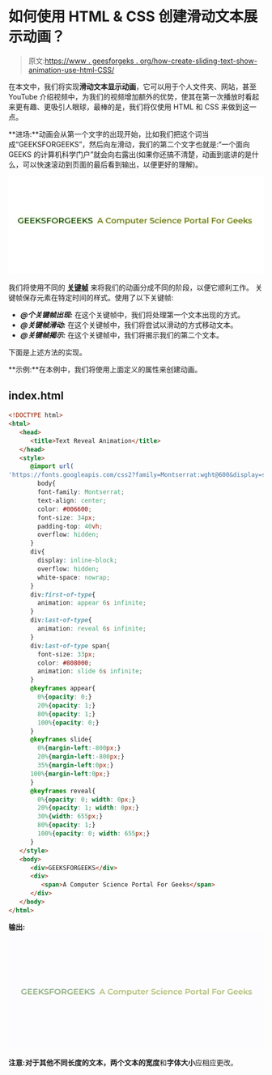 # 如何使用 HTML & CSS 创建滑动文本展示动画？

> 原文:[https://www . geesforgeks . org/how-create-sliding-text-show-animation-use-html-CSS/](https://www.geeksforgeeks.org/how-to-create-sliding-text-reveal-animation-using-html-css/)

在本文中，我们将实现**滑动文本显示动画**，它可以用于个人文件夹、网站，甚至 YouTube 介绍视频中，为我们的视频增加额外的优势，使其在第一次播放时看起来更有趣、更吸引人眼球，最棒的是，我们将仅使用 HTML 和 CSS 来做到这一点。

**进场:**动画会从第一个文字的出现开始，比如我们把这个词当成“GEEKSFORGEEKS”，然后向左滑动，我们的第二个文字也就是:“一个面向 GEEKS 的计算机科学门户”就会向右露出(如果你还搞不清楚，动画到底讲的是什么，可以快速滚动到页面的最后看到输出，以便更好的理解)。

![](img/f5cb8eac18a1c367b295eb03dedeb9f5.png)

我们将使用不同的 [**<u>关键帧</u>**](https://www.geeksforgeeks.org/css-keyframes-rule/) 来将我们的动画分成不同的阶段，以便它顺利工作。
关键帧保存元素在特定时间的样式。使用了以下关键帧:

*   ***@个关键帧出现:*** 在这个关键帧中，我们将处理第一个文本出现的方式。
*   ***@关键帧滑动:*** 在这个关键帧中，我们将尝试以滑动的方式移动文本。
*   ***@关键帧揭示:*** 在这个关键帧中，我们将揭示我们的第二个文本。

下面是上述方法的实现。

**示例:**在本例中，我们将使用上面定义的属性来创建动画。

## index.html

```html
<!DOCTYPE html>
<html>
   <head>
      <title>Text Reveal Animation</title>
   </head>
   <style>
      @import url(
'https://fonts.googleapis.com/css2?family=Montserrat:wght@600&display=swap');
        body{
        font-family: Montserrat;
        text-align: center;
        color: #006600;
        font-size: 34px;
        padding-top: 40vh;
        overflow: hidden;
      }
      div{
        display: inline-block;
        overflow: hidden;
        white-space: nowrap;
      }
      div:first-of-type{
        animation: appear 6s infinite;
      }
      div:last-of-type{
        animation: reveal 6s infinite;
      }
      div:last-of-type span{
        font-size: 33px;
        color: #808000;
        animation: slide 6s infinite;
      }
      @keyframes appear{
        0%{opacity: 0;}
        20%{opacity: 1;}
        80%{opacity: 1;}
        100%{opacity: 0;}
      }
      @keyframes slide{
        0%{margin-left:-800px;}
        20%{margin-left:-800px;}
        35%{margin-left:0px;}
      100%{margin-left:0px;}
      }
      @keyframes reveal{
        0%{opacity: 0; width: 0px;}
        20%{opacity: 1; width: 0px;}
        30%{width: 655px;}
        80%{opacity: 1;}
        100%{opacity: 0; width: 655px;}
      }
   </style>
   <body>
      <div>GEEKSFORGEEKS</div>
      <div>
         <span>A Computer Science Portal For Geeks</span>
      </div>
   </body>
</html>
```

**输出:** ![](img/1b1fb715dfb38722f28f9da5d1129c3c.png)

**注意:**对于其他不同长度的文本，两个文本的**宽度**和**字体大小**应相应更改。